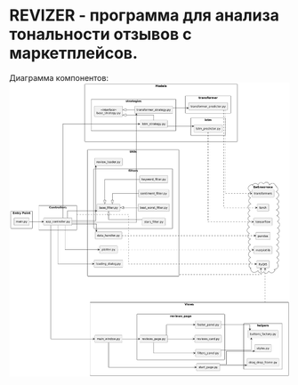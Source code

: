 # REVIZER - программа для анализа тональности отзывов с маркетплейсов.

Диаграмма компонентов:
![alt text](https://github.com/pphenomen/review-analyzer/blob/main/diagrams/components.png "Диаграмма компонентов")
